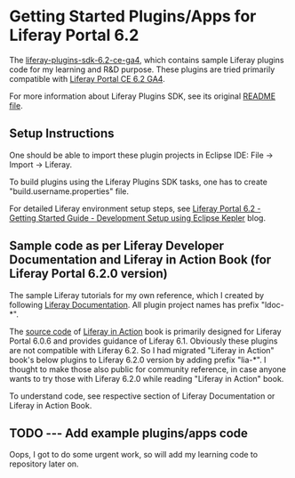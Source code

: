# Getting Started Plugins/Apps for Liferay Portal 6.2

The [liferay-plugins-sdk-6.2-ce-ga4](http://sourceforge.net/projects/lportal/files/Liferay%20Portal/6.2.3%20GA4/liferay-plugins-sdk-6.2-ce-ga4-20150416163831865.zip/download), which contains sample Liferay plugins code for my learning and R&D purpose. These plugins are tried primarily compatible with [Liferay Portal CE 6.2 GA4](http://sourceforge.net/projects/lportal/files/Liferay%20Portal/6.2.3%20GA4/).

For more information about Liferay Plugins SDK, see its original [README file](https://github.com/tirthalpatel/Learning-Liferay/gs-plugins-sdk-6.2-ce-ga4/blob/master/README.markdown.original).

## Setup Instructions

One should be able to import these plugin projects in Eclipse IDE: File -> Import -> Liferay.

To build plugins using the Liferay Plugins SDK tasks, one has to create "build.username.properties" file.

For detailed Liferay environment setup steps, see [Liferay Portal 6.2 - Getting Started Guide - Development Setup using Eclipse Kepler](http://tirthalpatel.blogspot.in/2014/02/liferay-portal-6.2-development-setup-guide.html) blog.

## Sample code as per Liferay Developer Documentation and Liferay in Action Book (for Liferay Portal 6.2.0 version)

The sample Liferay tutorials for my own reference, which I created by following [Liferay Documentation](https://dev.liferay.com/develop). All plugin project names has prefix "ldoc-*".

The [source code](https://manning-content.s3.amazonaws.com/download/4/19a995e-a6e5-4e76-b1cd-efa6545053a5/plugins-lia.zip) of [Liferay in Action](https://www.manning.com/books/liferay-in-action) book is primarily designed for Liferay Portal 6.0.6 and provides guidance of Liferay 6.1.
Obviously these plugins are not compatible with Liferay 6.2. So I had migrated "Liferay in Action" book's below plugins to Liferay 6.2.0 version by adding prefix "lia-*".
I thought to make those also public for community reference, in case anyone wants to try those with Liferay 6.2.0 while reading "Liferay in Action" book.

To understand code, see respective section of Liferay Documentation or Liferay in Action Book.

## TODO --- Add example plugins/apps code

Oops, I got to do some urgent work, so will add my learning code to repository later on.